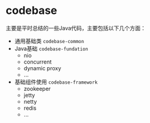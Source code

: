 # codebase

主要是平时总结的一些Java代码，主要包括以下几个方面：

* 通用基础类 `codebase-common`
* Java基础 `codebase-fundation`
   - nio
   - concurrent
   - dynamic proxy
   - ...
* 基础组件使用 `codebase-framework`
   - zookeeper
   - jetty
   - netty
   - redis
   - ...
